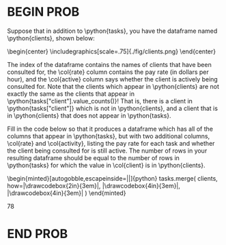 # BEGIN PROB

Suppose that in addition to \python{tasks}, you have the dataframe named
\python{clients}, shown below:

\begin{center}
    \includegraphics[scale=.75]{./fig/clients.png}
\end{center}

The index of the dataframe contains the names of clients that have been
consulted for, the \col{rate} column contains the pay rate (in dollars per
hour), and the \col{active} column says whether the client is actively
being consulted for. Note that the clients which appear in \python{clients}
are not exactly the same as the clients that appear in
\python{tasks["client"].value_counts()}! That is, there is a client in
\python{tasks["client"]} which is not in \python{clients}, and a client
that is in \python{clients} that does not appear in \python{tasks}.

Fill in the code below so that it produces a dataframe which has all of the
columns that appear in \python{tasks}, but with two additional columns,
\col{rate} and \col{activity}, listing the pay rate for each task and
whether the client being consulted for is still active. The number of rows
in your resulting dataframe should be equal to the number of rows in
\python{tasks} for which the value in \col{client} is in \python{clients}.

\begin{minted}[autogobble,escapeinside=||]{python}
    tasks.merge(
        clients,
        how=|\drawcodebox{2in}{3em}|,
        |\drawcodebox{4in}{3em}|,
        |\drawcodebox{4in}{3em}|
    )
\end{minted}


78
# END PROB